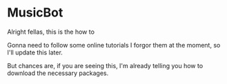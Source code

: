 # MusicBot
Alright fellas, this is the how to

Gonna need to follow some online tutorials
I forgor them at the moment, so I'll update this later.

But chances are, if you are seeing this, I'm already telling you how to download the necessary packages.

